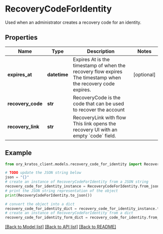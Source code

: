 # RecoveryCodeForIdentity

Used when an administrator creates a recovery code for an identity.

## Properties

Name | Type | Description | Notes
------------ | ------------- | ------------- | -------------
**expires_at** | **datetime** | Expires At is the timestamp of when the recovery flow expires  The timestamp when the recovery code expires. | [optional] 
**recovery_code** | **str** | RecoveryCode is the code that can be used to recover the account | 
**recovery_link** | **str** | RecoveryLink with flow  This link opens the recovery UI with an empty &#x60;code&#x60; field. | 

## Example

```python
from ory_kratos_client.models.recovery_code_for_identity import RecoveryCodeForIdentity

# TODO update the JSON string below
json = "{}"
# create an instance of RecoveryCodeForIdentity from a JSON string
recovery_code_for_identity_instance = RecoveryCodeForIdentity.from_json(json)
# print the JSON string representation of the object
print(RecoveryCodeForIdentity.to_json())

# convert the object into a dict
recovery_code_for_identity_dict = recovery_code_for_identity_instance.to_dict()
# create an instance of RecoveryCodeForIdentity from a dict
recovery_code_for_identity_form_dict = recovery_code_for_identity.from_dict(recovery_code_for_identity_dict)
```
[[Back to Model list]](../README.md#documentation-for-models) [[Back to API list]](../README.md#documentation-for-api-endpoints) [[Back to README]](../README.md)


